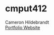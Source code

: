 # cmput412
Cameron Hildebrandt
<br>
[Portfolio Website](https://sites.google.com/ualberta.ca/cameron)
